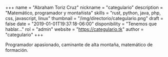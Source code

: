 +++
name = "Abraham Toriz Cruz"
nickname = "categulario"
description = "Matemático, programador y montañista"
skills = "rust, python, java, php, css, javascript, linux"
thumbnail = "/img/directorio/categulario.png"
draft = false
date = "2019-01-01T19:37:18-06:00"
disponibility = "Tenemos que hablar..."
rol = "admin"
website = "https://categulario.tk"
author = "categulario"
+++

Programador apasionado, caminante de alta montaña, matemático de formación.
